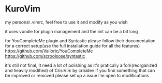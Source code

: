 KuroVim
=======

my personal .vimrc, feel free to use it and modify as you wish


it uses vundle for plugin management and the init can be a bit long

for YouCompleteMe plugin and Syntastic please follow their documentation for a correct setup(use the full installation guide for all the features)
https://github.com/Valloric/YouCompleteMe
https://github.com/scrooloose/syntastic


it's still not final, it need a lot of polishing as it's pratically a fork(reorganized and heavily modified) of CrisiVim by crisidev
if you find something that can be improved or removed please set up a issue i'm open to modifications
